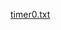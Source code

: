 
[timer0.txt](https://github.com/27karthik/-M2_To-control-servo-motor-using-timer1-/files/8551201/timer0.txt)
